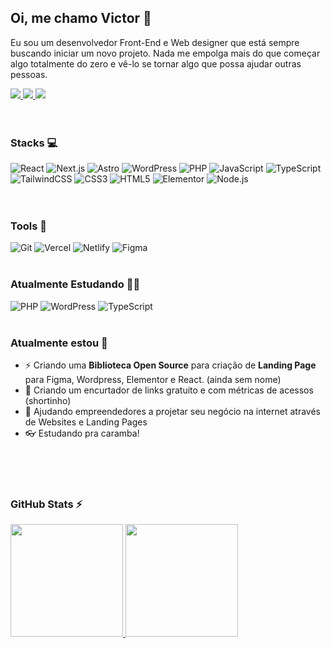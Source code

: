 ## Oi, me chamo Victor 👋
 Eu sou um desenvolvedor Front-End e Web designer que está sempre buscando iniciar um novo projeto. Nada me empolga mais do que começar algo totalmente do zero e vê-lo se tornar algo que possa ajudar outras pessoas.
<div>
  <a href="https://www.instagram.com/v1torb/" target="_blank">
    <img src="https://img.shields.io/badge/-Instagram-%231f1f1f?style=for-the-badge&logo=instagram&logoColor=white" target="_blank">
  </a>
  <a href="https://www.linkedin.com/in/victorbenazzi" target="_blank">
    <img src="https://img.shields.io/badge/-LinkedIn-%231f1f1f?style=for-the-badge&logo=linkedin&logoColor=white" target="_blank">
  </a>
  <a href="https://www.victorbenazzi.tech" target="_blank">
    <img src="https://img.shields.io/badge/-Website-%231f1f1f?style=for-the-badge&logo=google-chrome&logoColor=white" target="_blank">
  </a>
</div>
<br>
<br>

### Stacks 💻
![React](https://img.shields.io/badge/react-%231f1f1f.svg?style=for-the-badge&logo=react&logoColor=white)
![Next.js](https://img.shields.io/badge/next.js-%231f1f1f.svg?style=for-the-badge&logo=next.js&logoColor=white)
![Astro](https://img.shields.io/badge/astro-%231f1f1f.svg?style=for-the-badge&logo=astro&logoColor=white)
![WordPress](https://img.shields.io/badge/wordpress-%231f1f1f.svg?style=for-the-badge&logo=wordpress&logoColor=white)
![PHP](https://img.shields.io/badge/php-%231f1f1f.svg?style=for-the-badge&logo=php&logoColor=white)
![JavaScript](https://img.shields.io/badge/javascript-%231f1f1f.svg?style=for-the-badge&logo=javascript&logoColor=white)
![TypeScript](https://img.shields.io/badge/typescript-%231f1f1f.svg?style=for-the-badge&logo=typescript&logoColor=white)
![TailwindCSS](https://img.shields.io/badge/tailwindcss-%231f1f1f.svg?style=for-the-badge&logo=tailwind-css&logoColor=white)
![CSS3](https://img.shields.io/badge/css3-%231f1f1f.svg?style=for-the-badge&logo=css3&logoColor=white)
![HTML5](https://img.shields.io/badge/html5-%231f1f1f.svg?style=for-the-badge&logo=html5&logoColor=white)
![Elementor](https://img.shields.io/badge/elementor-%231f1f1f.svg?style=for-the-badge&logo=elementor&logoColor=white)
![Node.js](https://img.shields.io/badge/node.js-%231f1f1f.svg?style=for-the-badge&logo=node.js&logoColor=white)
<br>
<br><br>

### Tools 🔧
![Git](https://img.shields.io/badge/git-%231f1f1f.svg?style=for-the-badge&logo=git&logoColor=white)
![Vercel](https://img.shields.io/badge/vercel-%231f1f1f.svg?style=for-the-badge&logo=vercel&logoColor=white)
![Netlify](https://img.shields.io/badge/netlify-%231f1f1f.svg?style=for-the-badge&logo=netlify&logoColor=white)
![Figma](https://img.shields.io/badge/figma-%231f1f1f.svg?style=for-the-badge&logo=figma&logoColor=white)
<br><br>


### Atualmente Estudando 🧑‍💻
![PHP](https://img.shields.io/badge/php-%231f1f1f.svg?style=for-the-badge&logo=php&logoColor=white)
![WordPress](https://img.shields.io/badge/wordpress-%231f1f1f.svg?style=for-the-badge&logo=wordpress&logoColor=white)
![TypeScript](https://img.shields.io/badge/typescript-%231f1f1f.svg?style=for-the-badge&logo=typescript&logoColor=white)
<br><br>



### Atualmente estou 🔭
- ⚡ Criando uma **Biblioteca Open Source** para criação de **Landing Page** para Figma, Wordpress, Elementor e React. (ainda sem nome)
- 🔗 Criando um encurtador de links gratuito e com métricas de acessos (shortinho)
- 🚀 Ajudando empreendedores a projetar seu negócio na internet através de Websites e Landing Pages
- 👓 Estudando pra caramba!
<br>
<br><br>

### GitHub Stats ⚡
<div>
<a href="https://github.com/victorbenazzi">
<img height="180em" src="https://github-readme-stats.vercel.app/api/top-langs/?username=victorbenazzi&layout=compact&langs_count=7&theme=dracula"/>
<img height="180em" src="https://github-readme-stats.vercel.app/api?username=victorbenazzi&show_icons=true&theme=dracula&include_all_commits=true&count_private=true"/>
</div>
<br>
